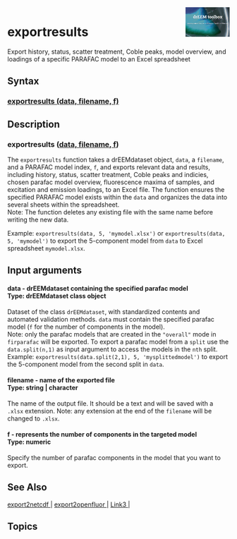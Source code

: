 <img src="top right corner logo.png" width="100" height="auto" align="right"/>

# exportresults  #
Export history, status, scatter treatment, Coble peaks, model overview, and loadings of a specific PARAFAC model to an Excel spreadsheet



## Syntax

### [exportresults (data, filename, f)](#syntax1) ###

## Description ##
### exportresults ([data, filename, f](#varargin)) <a name="syntax1"></a>
The `exportresults` function takes a drEEMdataset object, `data`, a `filename`, and a PARAFAC model index, `f`, and exports relevant data and results, including history, status, scatter treatment, Coble peaks and indicies, chosen parafac model overview, fluorescence maxima of samples, and excitation and emission loadings, to an Excel file. The function ensures the specified PARAFAC model exists within the `data` and organizes the data into several sheets within the spreadsheet.<br>
Note: The function deletes any existing file with the same name before writing the new data.

Example: `exportresults(data, 5, 'mymodel.xlsx')` or `exportresults(data, 5, 'mymodel')` to export the 5-component model from `data` to Excel spreadsheet `mymodel.xlsx`.
<br>



## Input arguments ##
#### data - drEEMdataset containing the specified parafac model  <a name="varargin"></a> <br> Type: drEEMdataset class object
Dataset of the class `drEEMdataset`, with standardized contents and automated validation methods. `data` must contain the specified parafac model (`f` for the number of components in the model).<br>
Note: only the parafac models that are created in the `"overall"` mode in `firparafac` will be exported. To export a parafac model from a `split` use the `data.split(n,1)` as input argument to access the models in the `nth` split.<br>
Example: `exportresults(data.split(2,1), 5, 'mysplittedmodel')` to export the 5-component model from the second split in `data`.

#### filename - name of the exported file<a name="varargin"></a> <br> Type:  string | character

The name of the output file. It should be a text and will be saved with a `.xlsx` extension.
Note: any extension at the end of the `filename` will be changed to `.xlsx`.


#### f - represents the number of components in the targeted model <a name="varargin"></a> <br> Type:  numeric

Specify the number of parafac components in the model that you want to export.


## See Also ##

<a href="link.com"> export2netcdf </a> | 
<a href="link.com"> export2openfluor </a> |
<a href="link.com"> Link3 </a> |


## Topics ##
